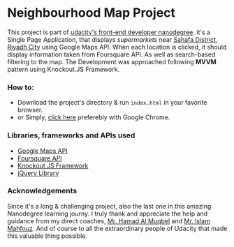 # Neighbourhood Map Project
This project is part of [udacity's front-end developer nanodegree](https://udacity.com/course/front-end-web-developer-nanodegree--nd001).
it's a Single Page Application, that displays _supermarkets_ near [Sahafa District, Riyadh City](https://goo.gl/maps/Kapw8bLUrKx) using Google Maps API. When each location is clicked, it should display information taken from Foursquare API. As well as search-based filtering to the map.
The Development was approached following __MVVM__ pattern using Knockout.JS Framework.

### How to:
- Download the project's directory & run `index.html` in your favorite browser.
- or Simply, [click here](https://khalid0n.github.io/Neighbourhood-Map/) preferebly with Google Chrome.

### Libraries, frameworks and APIs used
- [Google Maps API](https://developers.google.com/maps/documentation/javascript/) 
- [Foursquare API](https://developer.foursquare.com)
- [Knockout JS Framework](http://knockoutjs.com) 
- [jQuery Library](https://jquery.com)


### Acknowledgements
Since it's a long & challenging project, also the last one in this amazing Nanodegree learning journy.
I truly thank and appreciate the help and guidance from my direct coaches,  [Mr. Hamad Al Muqbel](https://www.linkedin.com/in/hamadalmuqbel/) and [Mr. Islam Mahfouz](https://www.linkedin.com/in/islamheshamashraf/). And of course to all the extraordinary people of Udacity that made this valuable thing possible. 
